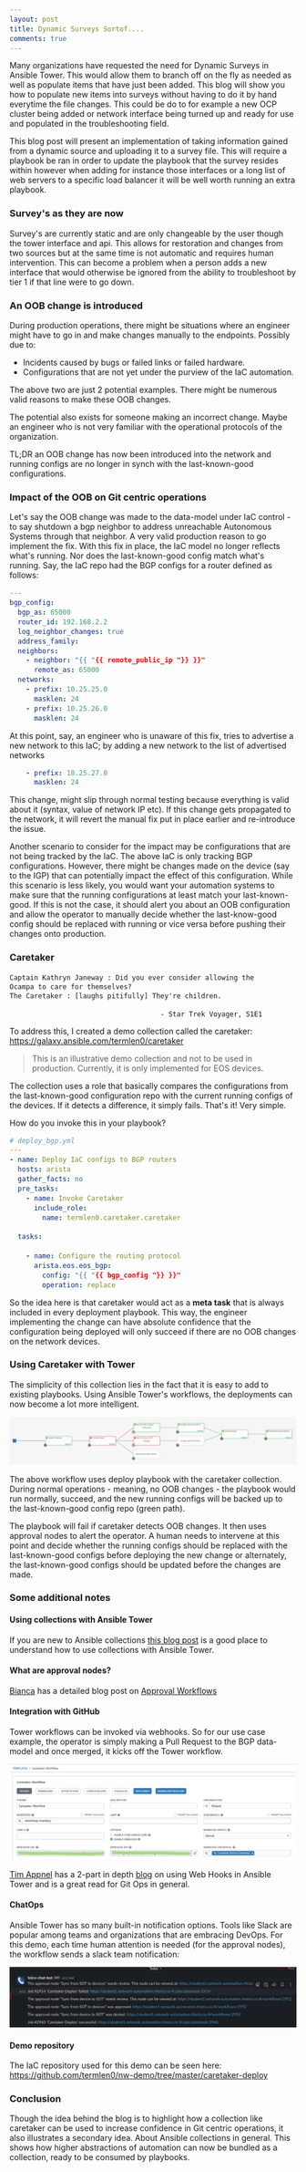 ```yaml
---
layout: post
title: Dynamic Surveys Sortof....
comments: true
---
```


Many organizations have requested the need for Dynamic Surveys in Ansible Tower. This would allow them to branch off on the fly as needed as well as populate items that have just been added. This blog will show you how to populate new items into surveys without having to do it by hand everytime the file changes. This could be do to for example a new OCP cluster being added or network interface being turned up and ready for use and populated in the troubleshooting field. 


<!--more-->

This blog post will present an implementation of taking information gained from a dynamic source and uploading it to a survey file. This will require a playbook be ran in order to update the playbook that the survey resides within however when adding for instance those interfaces or a long list of web servers to a specific load balancer it will be well worth running an extra playbook.

### Survey's as they are now

Survey's are currently static and are only changeable by the user though the tower interface and api. This allows for restoration and changes from two sources but at the same time is not automatic and requires human intervention. This can become a problem when a person adds a new interface that would otherwise be ignored from the ability to troubleshoot by tier 1 if that line were to go down.

### An OOB change is introduced

During production operations, there might be situations where an
engineer might have to go in and make changes manually to the
endpoints. Possibly due to:

- Incidents caused by bugs or failed links or failed hardware.
- Configurations that are not yet under the purview of the IaC
automation.

The above two are just 2 potential examples. There might be numerous
valid reasons to make these OOB changes.

The potential also exists for someone making an incorrect
change. Maybe an engineer who is not very familiar with the
operational protocols of the organization.

TL;DR an OOB change has now been introduced into the network and
running configs are no longer in synch with the last-known-good
configurations.


### Impact of the OOB on Git centric operations

Let's say the OOB change was made to the data-model under IaC control - to
say shutdown a bgp neighbor to address unreachable Autonomous Systems
through that neighbor. A very valid production reason to go implement
the fix. With this fix in place, the IaC model no longer reflects
what's running. Nor does the last-known-good config match what's
running. Say, the IaC repo had the BGP configs for a router defined as
follows:

``` yaml
---
bgp_config:
  bgp_as: 65000
  router_id: 192.168.2.2
  log_neighbor_changes: true
  address_family:
  neighbors:
    - neighbor: "{{ "{{ remote_public_ip "}} }}"
      remote_as: 65000
  networks:
    - prefix: 10.25.25.0
      masklen: 24
    - prefix: 10.25.26.0
      masklen: 24
```


At this point, say, an engineer who is unaware of this fix,
tries to advertise a new network to this IaC; by adding a new network
to the list of advertised networks

``` yaml
    - prefix: 10.25.27.0
      masklen: 24
```

This change, might slip through normal testing because everything is
valid about it (syntax, value of network IP etc). If this change gets
propagated to the network, it will revert the manual fix put in place
earlier and re-introduce the issue.

Another scenario to consider for the impact may be configurations that
are not being tracked by the IaC. The above IaC is only tracking BGP
configurations. However, there might be changes made on the device
(say to the IGP) that can potentially impact the effect of this
configuration. While this scenario is less likely, you would want your
automation systems to make sure that the running configurations at
least match your last-known-good. If this is not the case, it should
alert you about an OOB configuration and allow the operator to
manually decide whether the last-know-good config should be replaced
with running or vice versa before pushing their changes onto
production.



### Caretaker

    Captain Kathryn Janeway : Did you ever consider allowing the
    Ocampa to care for themselves?
    The Caretaker : [laughs pitifully] They're children.

                                         - Star Trek Voyager, S1E1

To address this, I created a demo collection called the caretaker:
https://galaxy.ansible.com/termlen0/caretaker

> This is an illustrative demo collection and not to be used in
> production. Currently, it is only implemented for EOS devices.

The collection uses a role that basically compares the configurations
from the last-known-good configuration repo with the current running
configs of the devices. If it detects a difference, it simply
fails. That's it! Very simple.

How do you invoke this in your playbook?

``` yaml
# deploy_bgp.yml
---
- name: Deploy IaC configs to BGP routers
  hosts: arista
  gather_facts: no
  pre_tasks:
    - name: Invoke Caretaker
      include_role:
        name: termlen0.caretaker.caretaker

  tasks:

    - name: Configure the routing protocol
      arista.eos.eos_bgp:
        config: "{{ "{{ bgp_config "}} }}"
        operation: replace
```

So the idea here is that caretaker would act as a **meta task** that
is always included in every deployment playbook. This way, the
engineer implementing the change can have absolute confidence that the
configuration being deployed will only succeed if there are no OOB
changes on the network devices.

### Using Caretaker with Tower

The simplicity of this collection lies in the fact that it is easy to
add to existing playbooks. Using Ansible Tower's workflows, the
deployments can now become a lot more intelligent.

![Tower WorkFlow](/assets/caretaker_workflow.png )

The above workflow uses deploy playbook with the caretaker
collection. During normal operations - meaning, no OOB changes - the
playbook would run normally, succeed, and the new running configs will
be backed up to the last-known-good config repo (green path).

The playbook will fail if caretaker detects OOB changes. It then uses
approval nodes to alert the operator. A human needs to intervene at
this point and decide whether the running configs should be replaced
with the last-known-good configs before deploying the new change or
alternately, the last-known-good configs should be updated before the
changes are made.


### Some additional notes

#### Using collections with Ansible Tower

If you are new to Ansible collections [this blog
post](https://www.ansible.com/blog/installing-and-using-collections-on-ansible-tower)
is a good place to understand how to use collections with Ansible Tower.

#### What are approval nodes?

[Bianca](https://www.ansible.com/blog/author/bianca-henderson) has a
detailed blog post on [Approval
Workflows](https://www.ansible.com/blog/how-to-add-approval-steps-to-ansible-tower-workflows)


#### Integration with GitHub

Tower workflows can be invoked via webhooks. So for our use case
example, the operator is simply making a Pull Request to the BGP
data-model and once merged, it kicks off the Tower workflow.

![Workflow Webhook](/assets/caretaker_webhook.png )

[Tim Appnel](https://www.ansible.com/blog/author/timothy-appnel) has a
2-part in depth
[blog](https://www.ansible.com/blog/intro-to-automation-webhooks-for-red-hat-ansible-automation-platform)
on using Web Hooks in Ansible Tower and is a great read for Git Ops in
general.


#### ChatOps

Ansible Tower has so many built-in notification options. Tools like
Slack are popular among teams and organizations that are embracing
DevOps. For this demo, each time human attention is needed (for the
approval nodes), the workflow sends a slack team notification:

![Alt Text](/assets/caretaker_chatops.png )


#### Demo repository

The IaC repository used for this demo can be seen here:
https://github.com/termlen0/nw-demo/tree/master/caretaker-deploy



### Conclusion

Though the idea behind the blog is to highlight how a collection like
caretaker can be used to increase confidence in Git centric
operations, it also illustrates a secondary idea. About Ansible
collections in general. This shows how higher abstractions of
automation can now be bundled as a collection, ready to be consumed by
playbooks.

